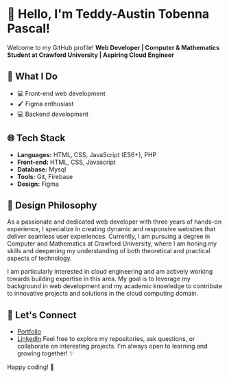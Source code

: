 # 👋 Hello, I'm Teddy-Austin Tobenna Pascal!

Welcome to my GitHub profile! 
**Web Developer | Computer & Mathematics Student at Crawford University | Aspiring Cloud Engineer**

## 🚀 What I Do

- 💻 Front-end web development
- 🖌️ Figma enthusiast
- 💻 Backend development 

## 🌐 Tech Stack

- **Languages:** HTML, CSS, JavaScript (ES6+), PHP 
- **Front-end:** HTML, CSS, Javascript
- **Database:** Mysql
- **Tools:** Git, Firebase
- **Design:** Figma

## 🎨 Design Philosophy



As a passionate and dedicated web developer with three years of hands-on experience, I specialize in creating dynamic and responsive websites that deliver seamless user experiences. Currently, I am pursuing a degree in Computer and Mathematics at Crawford University, where I am honing my skills and deepening my understanding of both theoretical and practical aspects of technology.

I am particularly interested in cloud engineering and am actively working towards building expertise in this area. My goal is to leverage my background in web development and my academic knowledge to contribute to innovative projects and solutions in the cloud computing domain.

## 🤝 Let's Connect

- [Portfolio](https://tobenna-portfolio.vercel.app/)
- [LinkedIn](https://www.linkedin.com/in/tobenna-austin-a8724128b?utm_source=share&utm_campaign=share_via&utm_content=profile&utm_medium=android_app)
Feel free to explore my repositories, ask questions, or collaborate on interesting projects. I'm always open to learning and growing together! ✨

Happy coding! 🚀

